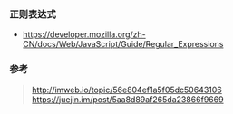 ### 正则表达式
+ https://developer.mozilla.org/zh-CN/docs/Web/JavaScript/Guide/Regular_Expressions

### 参考

> http://imweb.io/topic/56e804ef1a5f05dc50643106
> https://juejin.im/post/5aa8d89af265da23866f9669